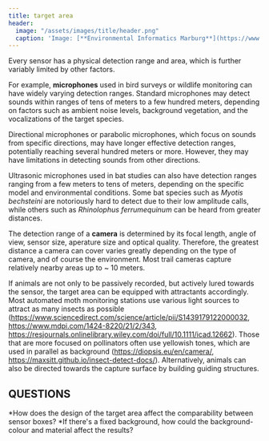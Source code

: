 ```yaml
---
title: target area
header:
  image: "/assets/images/title/header.png"
  caption: 'Image: [**Environmental Informatics Marburg**](https://www.uni-marburg.de/en/fb19/disciplines/physisch/environmentalinformatics)'
---
```


Every sensor has a physical detection range and area, which is further variably limited by other factors. 

For example, **microphones** used in bird surveys or wildlife monitoring can have widely varying detection ranges. Standard microphones may detect sounds within ranges of tens of meters to a few hundred meters, depending on factors such as ambient noise levels, background vegetation, and the vocalizations of the target species.

Directional microphones or parabolic microphones, which focus on sounds from specific directions, may have longer effective detection ranges, potentially reaching several hundred meters or more. However, they may have limitations in detecting sounds from other directions.

Ultrasonic microphones used in bat studies can also have detection ranges ranging from a few meters to tens of meters, depending on the specific model and environmental conditions. Some bat species such as *Myotis bechsteini* are notoriously hard to detect due to their low amplitude calls, while others such as *Rhinolophus ferrumequinum* can be heard from greater distances.

The detection range of a **camera** is determined by its focal length, angle of view, sensor size, aperature size and optical quality.  Therefore, the greatest distance a camera can cover varies greatly depending on the type of camera, and of course the environment. Most trail cameras capture relatively nearby areas up to ~ 10 meters.

If animals are not only to be passively recorded, but actively lured towards the sensor, the target area can be equipped with attractants accordingly. Most automated moth monitoring stations use various light sources to attract as many insects as possible (https://www.sciencedirect.com/science/article/pii/S1439179122000032, https://www.mdpi.com/1424-8220/21/2/343, https://resjournals.onlinelibrary.wiley.com/doi/full/10.1111/icad.12662). Those that are more focused on pollinators often use yellowish tones, which are used in parallel as background (https://diopsis.eu/en/camera/, https://maxsitt.github.io/insect-detect-docs/). Alternatively, animals can also be directed towards the capture surface by building guiding structures.

## QUESTIONS ##
*How does the design of the target area affect the comparability between sensor boxes? 
*If there's a fixed background, how could the background-colour and material affect the results?
